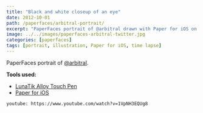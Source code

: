 ```yaml
---
title: "Black and white closeup of an eye"
date: 2012-10-01
path: /paperfaces/arbitral-portrait/
excerpt: "PaperFaces portrait of @arbitral drawn with Paper for iOS on an iPad."
image: ../../images/paperfaces-arbitral-twitter.jpg
categories: [paperfaces]
tags: [portrait, illustration, Paper for iOS, time lapse]
---
```


PaperFaces portrait of [@arbitral](https://twitter.com/arbitral).

**Tools used:**

- [LunaTik Alloy Touch Pen](https://www.amazon.com/gp/product/B00821TR7G/ref=as_li_ss_tl?ie=UTF8&tag=mademist-20&linkCode=as2&camp=1789&creative=390957&creativeASIN=B00821TR7G)
- [Paper for iOS](https://paper.bywetransfer.com/)

`youtube: https://www.youtube.com/watch?v=1VpNH3EQUg8`
